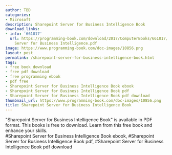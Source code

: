 ```yaml
---
author: TBD
categories:
- Microsoft
description: Sharepoint Server for Business Intelligence Book
download_links:
- info: '661017'
  url: https://programming-book.com/download/2017/ComputerBooks/661017/Sharepoint
    Server for Business Intelligence.pdf
image: https://www.programming-book.com/doc-images/10856.png
layout: post
permalink: /sharepoint-server-for-business-intelligence-book.html
tags:
- free book download
- free pdf download
- free programming ebook
- pdf free
- Sharepoint Server for Business Intelligence Book ebook
- Sharepoint Server for Business Intelligence Book pdf
- Sharepoint Server for Business Intelligence Book pdf download
thumbnail_url: https://www.programming-book.com/doc-images/10856.png
title: Sharepoint Server for Business Intelligence Book
---
```


 
<div class="item-desc text-justify">
  "Sharepoint Server for Business Intelligence Book" is available in PDF format. This books is free to download. Learn from this free book and enhance your skills.
  <br>
  #Sharepoint Server for Business Intelligence Book ebook, #Sharepoint Server for Business Intelligence Book pdf, #Sharepoint Server for Business Intelligence Book pdf download
</div>